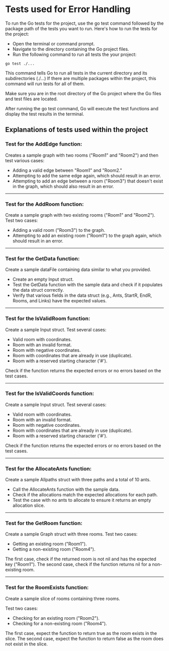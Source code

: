 # Tests used for Error Handling

To run the Go tests for the project, use the go test command followed by the package path of the tests you want to run.
Here's how to run the tests for the project:

- Open the terminal or command prompt.
- Navigate to the directory containing the Go project files.
- Run the following command to run all tests the your project:

```
go test ./...
```

This command tells Go to run all tests in the current directory and its subdirectories (./...)
If there are multiple packages within the project, this command will run tests for all of them.

Make sure you are in the root directory of the Go project where the Go files and test files are located.

After running the go test command, Go will execute the test functions and display the test results in the terminal.

## Explanations of tests used within the project

### Test for the AddEdge function:

Creates a sample graph with two rooms ("Room1" and "Room2") and then test various cases:

- Adding a valid edge between "Room1" and "Room2."
- Attempting to add the same edge again, which should result in an error.
- Attempting to add an edge between a room ("Room3") that doesn't exist in the graph, which should also result in an error.

---

### Test for the AddRoom function:

Create a sample graph with two existing rooms ("Room1" and "Room2").
Test two cases:

- Adding a valid room ("Room3") to the graph.
- Attempting to add an existing room ("Room1") to the graph again, which should result in an error.

---

### Test for the GetData function:

Create a sample dataFile containing data similar to what you provided.

- Create an empty Input struct.
- Test the GetData function with the sample data and check if it populates the data struct correctly.
- Verify that various fields in the data struct (e.g., Ants, StartR, EndR, Rooms, and Links) have the expected values.

---

### Test for the IsValidRoom function:

Create a sample Input struct.
Test several cases:

- Valid room with coordinates.
- Room with an invalid format.
- Room with negative coordinates.
- Room with coordinates that are already in use (duplicate).
- Room with a reserved starting character ('#').

Check if the function returns the expected errors or no errors based on the test cases.

---

### Test for the IsValidCoords function:

Create a sample Input struct.
Test several cases:

- Valid room with coordinates.
- Room with an invalid format.
- Room with negative coordinates.
- Room with coordinates that are already in use (duplicate).
- Room with a reserved starting character ('#').

Check if the function returns the expected errors or no errors based on the test cases.

---

### Test for the AllocateAnts function:

Create a sample Allpaths struct with three paths and a total of 10 ants.

- Call the AllocateAnts function with the sample data.
- Check if the allocations match the expected allocations for each path.
- Test the case with no ants to allocate to ensure it returns an empty allocation slice.

---

### Test for the GetRoom function:

Create a sample Graph struct with three rooms.
Test two cases:

- Getting an existing room ("Room1").
- Getting a non-existing room ("Room4").

The first case, check if the returned room is not nil and has the expected key ("Room1").
The second case, check if the function returns nil for a non-existing room.

---

### Test for the RoomExists function:

Create a sample slice of rooms containing three rooms.

Test two cases:

- Checking for an existing room ("Room2").
- Checking for a non-existing room ("Room4").

The first case, expect the function to return true as the room exists in the slice.
The second case, expect the function to return false as the room does not exist in the slice.
